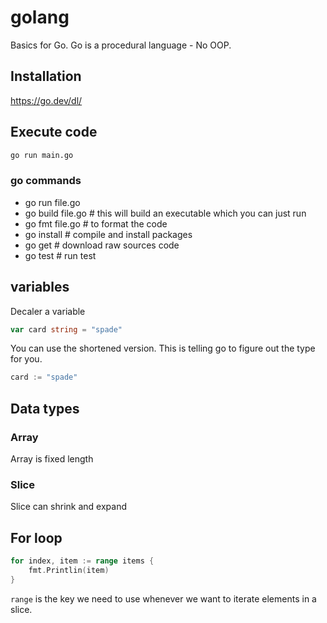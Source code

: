 # golang

Basics for Go. Go is a procedural language - No OOP.

## Installation

https://go.dev/dl/

## Execute code

```bash
go run main.go

```

### go commands

- go run file.go
- go build file.go # this will build an executable which you can just run
- go fmt file.go # to format the code
- go install # compile and install packages
- go get # download raw sources code
- go test # run test

## variables

Decaler a variable

```go
var card string = "spade"

```

You can use the shortened version. This is telling go to figure out the type for you.

```go
card := "spade"

```

## Data types

### Array

Array is fixed length

### Slice

Slice can shrink and expand

## For loop

```go
for index, item := range items {
    fmt.Printlin(item)
}

```

`range` is the key we need to use whenever we want to iterate elements in a slice.
